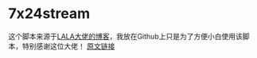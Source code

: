 # 7x24stream
这个脚本来源于[LALA大佬的博客](https://lala.im)，我放在Github上只是为了方便小白使用该脚本，特别感谢这位大佬！
[原文链接](https://lala.im/4816.html)
